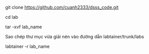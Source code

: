 git clone [https://github.com/cuanh2333/dsss_code.git  ](https://github.com/cuanh2333/stegano_audio_lab.git)

cd lab

tar -xvf lab_name

Sao chép thư mục vừa giải nén vào đường dẫn labtainer/trunk/labs  

labtainer -r lab_name
